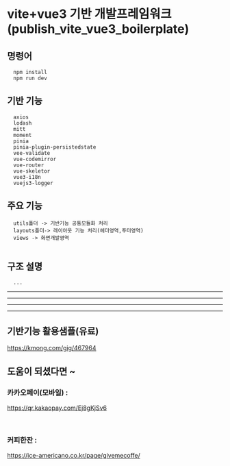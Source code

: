 
# vite+vue3 기반 개발프레임워크(publish_vite_vue3_boilerplate)

## 명령어
```
  npm install
  npm run dev
```

## 기반 기능 
```
  axios
  lodash
  mitt
  moment
  pinia
  pinia-plugin-persistedstate
  vee-validate
  vue-codemirror
  vue-router
  vue-skeletor
  vue3-i18n
  vuejs3-logger

```

## 주요 기능 
```
  utils폴더 -> 기반기능 공통모듈화 처리
  layouts폴더-> 레이아웃 기능 처리(헤더영역,푸터영역)
  views -> 화면개발영역
  
```

## 구조 설명
```
  ...
```
<hr /><hr />
<hr /><hr />

## 기반기능 활용샘플(유료)
  https://kmong.com/gig/467964


## 도움이 되셨다면 ~


### 카카오페이(모바일) : 
<a href="https://qr.kakaopay.com/Ej8gKjSv6 " target="_blank">https://qr.kakaopay.com/Ej8gKjSv6 </a>

<br />

### 커피한잔 : 
https://ice-americano.co.kr/page/givemecoffe/
